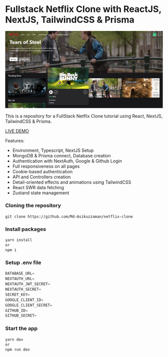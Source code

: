# Fullstack Netflix Clone with ReactJS, NextJS, TailwindCSS & Prisma

![image](https://raw.githubusercontent.com/Md-Asikuzzaman/netflix-clone/main/public/netflix-clone_cover.png)

This is a repository for a FullStack Netflix Clone tutorial using React, NextJS, TailwindCSS & Prisma.

[LIVE DEMO](https://mynetflix-clone-devasik.vercel.app)

Features:

- Environment, Typescript, NextJS Setup
- MongoDB & Prisma connect, Database creation
- Authentication with NextAuth, Google & Github Login
- Full responsiveness on all pages
- Cookie-based authentication
- API and Controllers creation
- Detail-oriented effects and animations using TailwindCSS
- React SWR data fetching
- Zustand state management

### Cloning the repository

```shell
git clone https://github.com/Md-Asikuzzaman/netflix-clone
```

### Install packages

```shell
yarn install
or
npm i
```

### Setup .env file


```js
DATABASE_URL=
NEXTAUTH_URL=
NEXTAUTH_JWT_SECRET=
NEXTAUTH_SECRET=
SECRET_KEY=
GOOGLE_CLIENT_ID=
GOOGLE_CLIENT_SECRET=
GITHUB_ID=
GITHUB_SECRET=
```

### Start the app

```shell
yarn dev
or
npm run dev
```
